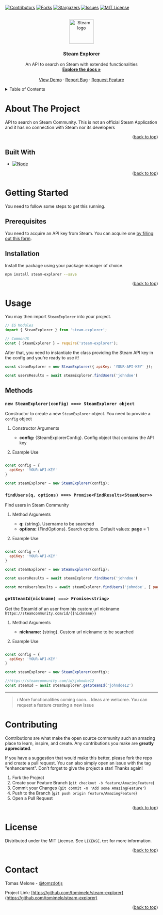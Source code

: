 <a name="readme-top"></a>


<!-- PROJECT SHIELDS -->
[![Contributors][contributors-shield]][contributors-url]
[![Forks][forks-shield]][forks-url]
[![Stargazers][stars-shield]][stars-url]
[![Issues][issues-shield]][issues-url]
[![MIT License][license-shield]][license-url]


<!-- PROJECT LOGO -->
<br />
<div align="center">
  <a href="https://github.com/tomimelo/steam-explorer">
    <img src="https://cdn.freebiesupply.com/images/large/2x/steam-logo-transparent.png" alt="Steam logo" width="80" height="80">
  </a>

<h3 align="center">Steam Explorer</h3>

  <p align="center">
    An API to search on Steam with extended functionalities
    <br />
    <a href="https://github.com/tomimelo/steam-explorer"><strong>Explore the docs »</strong></a>
    <br />
    <br />
    <a href="https://github.com/tomimelo/steam-explorer">View Demo</a>
    ·
    <a href="https://github.com/tomimelo/steam-explorer/issues">Report Bug</a>
    ·
    <a href="https://github.com/tomimelo/steam-explorer/issues">Request Feature</a>
  </p>
</div>



<!-- TABLE OF CONTENTS -->
<details>
  <summary>Table of Contents</summary>
  <ol>
    <li>
      <a href="#about-the-project">About The Project</a>
      <ul>
        <li><a href="#built-with">Built With</a></li>
      </ul>
    </li>
    <li>
      <a href="#getting-started">Getting Started</a>
      <ul>
        <li><a href="#prerequisites">Prerequisites</a></li>
        <li><a href="#installation">Installation</a></li>
      </ul>
    </li>
    <li>
      <a href="#usage">Usage</a>
      <ul>
        <a href="#methods">Methods</a>
          <ul>
            <li><a href="#new-steamexplorerconfig--steamexplorer-object">new SteamExplorer</a></li>
            <li><a href="#findusersq-options--promisefindresultssteamuser">findUsers</a></li>
            <li><a href="#getsteamidnickname--promisestring">getSteamId</a></li>
          </ul>
      </ul>
    </li>
    <li><a href="#contributing">Contributing</a></li>
    <li><a href="#license">License</a></li>
    <li><a href="#contact">Contact</a></li>
  </ol>
</details>



<!-- ABOUT THE PROJECT -->
# About The Project

API to search on Steam Community. This is not an official Steam Application and it has no connection with Steam nor its developers

<p align="right">(<a href="#readme-top">back to top</a>)</p>



## Built With

* [![Node][Node.js]][Node-url]

<p align="right">(<a href="#readme-top">back to top</a>)</p>



<!-- GETTING STARTED -->
# Getting Started

You need to follow some steps to get this running.

## Prerequisites

You need to acquire an API key from Steam. You can acquire one [by filling out this form](https://steamcommunity.com/dev/apikey).

## Installation

Install the package using your package manager of choice.
   ```sh
   npm install steam-explorer --save
   ```

<p align="right">(<a href="#readme-top">back to top</a>)</p>



<!-- USAGE EXAMPLES -->
# Usage

You may then import `SteamExplorer` into your project.

```js
// ES Modules
import { SteamExplorer } from 'steam-explorer';

// CommonJS
const { SteamExplorer } = require('steam-explorer');
```

After that, you need to instantiate the class providing the Steam API key in the config and you're ready to use it!

```js
const steamExplorer = new SteamExplorer({ apiKey: 'YOUR-API-KEY' });

const usersResults = await steamExplorer.findUsers('johndoe')
```

## Methods

### `new SteamExplorer(config) ===> SteamExplorer object`

Constructor to create a new `SteamExplorer` object. You need to provide a `config` object

1.  Constructor Arguments

    -   **config:** {SteamExplorerConfig}. Config object that contains the API key

2.  Example Use

```js

const config = {
  apiKey: 'YOUR-API-KEY'
}

const steamExplorer = new SteamExplorer(config);

```

### `findUsers(q, options) ===> Promise<FindResults<SteamUser>>`
Find users in Steam Community

1.  Method Arguments

    -   **q:** {string}. Username to be searched
    -   **options:** {FindOptions}. Search options. 
    Default values: **page** = 1

2.  Example Use

```js

const config = {
  apiKey: 'YOUR-API-KEY'
}

const steamExplorer = new SteamExplorer(config);

const usersResults = await steamExplorer.findUsers('johndoe')

const moreUsersResults = await steamExplorer.findUsers('johndoe', { page: 2 })
```

### `getSteamId(nickname) ===> Promise<string>`
Get the SteamId of an user from his custom url nickname
`https://steamcommunity.com/id/{{nickname}}`

1.  Method Arguments

    -   **nickname:** {string}. Custom url nickname to be searched

2.  Example Use

```js

const config = {
  apiKey: 'YOUR-API-KEY'
}

const steamExplorer = new SteamExplorer(config);

//https://steamcommunity.com/id/johndoe12
const steamId = await steamExplorer.getSteamId('johndoe12')

```

----------------------------------------

> ℹ️ More functionalities coming soon... Ideas are welcome. You can request a feature creating a new issue

<!-- CONTRIBUTING -->
# Contributing

Contributions are what make the open source community such an amazing place to learn, inspire, and create. Any contributions you make are **greatly appreciated**.

If you have a suggestion that would make this better, please fork the repo and create a pull request. You can also simply open an issue with the tag "enhancement".
Don't forget to give the project a star! Thanks again!

1. Fork the Project
2. Create your Feature Branch (`git checkout -b feature/AmazingFeature`)
3. Commit your Changes (`git commit -m 'Add some AmazingFeature'`)
4. Push to the Branch (`git push origin feature/AmazingFeature`)
5. Open a Pull Request

<p align="right">(<a href="#readme-top">back to top</a>)</p>



<!-- LICENSE -->
# License

Distributed under the MIT License. See `LICENSE.txt` for more information.

<p align="right">(<a href="#readme-top">back to top</a>)</p>



<!-- CONTACT -->
# Contact

Tomas Melone - [@tomzdotjs](https://twitter.com/tomzdotjs)

Project Link: [https://github.com/tomimelo/steam-explorer](https://github.com/tomimelo/steam-explorer)

<p align="right">(<a href="#readme-top">back to top</a>)</p>


<!-- MARKDOWN LINKS & IMAGES -->
<!-- https://www.markdownguide.org/basic-syntax/#reference-style-links -->
[contributors-shield]: https://img.shields.io/github/contributors/tomimelo/steam-explorer.svg?style=for-the-badge
[contributors-url]: https://github.com/tomimelo/steam-explorer/graphs/contributors
[forks-shield]: https://img.shields.io/github/forks/tomimelo/steam-explorer.svg?style=for-the-badge
[forks-url]: https://github.com/tomimelo/steam-explorer/network/members
[stars-shield]: https://img.shields.io/github/stars/tomimelo/steam-explorer.svg?style=for-the-badge
[stars-url]: https://github.com/tomimelo/steam-explorer/stargazers
[issues-shield]: https://img.shields.io/github/issues/tomimelo/steam-explorer.svg?style=for-the-badge
[issues-url]: https://github.com/tomimelo/steam-explorer/issues
[license-shield]: https://img.shields.io/github/license/tomimelo/steam-explorer.svg?style=for-the-badge
[license-url]: https://github.com/tomimelo/steam-explorer/blob/master/LICENSE.txt
[Node.js]: https://img.shields.io/badge/-Node.js-3C873A?style=for-the-badge&logo=Node.js&logoColor=white
[Node-url]: https://nodejs.org/

